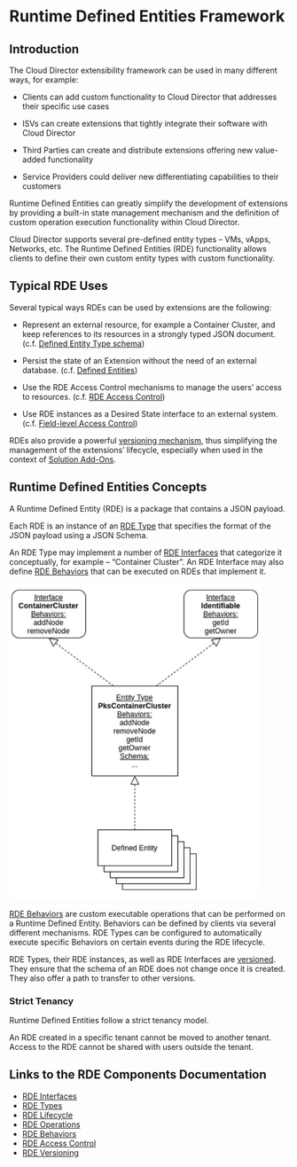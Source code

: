 # Runtime Defined Entities Framework

## Introduction

The Cloud Director extensibility framework can be used in many different
ways, for example:

- Clients can add custom functionality to Cloud Director that addresses
their specific use cases

- ISVs can create extensions that tightly integrate their software with
Cloud Director

- Third Parties can create and distribute extensions offering new
value-added functionality

- Service Providers could deliver new differentiating capabilities to
their customers

Runtime Defined Entities can greatly simplify the development of
extensions by providing a built-in state management mechanism and the
definition of custom operation execution functionality within Cloud
Director.

Cloud Director supports several pre-defined entity types – VMs, vApps,
Networks, etc. The Runtime Defined Entities (RDE) functionality allows
clients to define their own custom entity types with custom
functionality.

## Typical RDE Uses

Several typical ways RDEs can be used by extensions are the following:

- Represent an external resource, for example a Container Cluster, and keep references to its resources in a strongly typed JSON document. (c.f. [Defined Entity Type schema](defined-entity-types.md))

- Persist the state of an Extension without the need of an external database. (c.f. [Defined Entities](defined-entities-lifecycle.md))

- Use the RDE Access Control mechanisms to manage the users’ access to
resources. (c.f. [RDE Access Control](rde-access-control.md))

- Use RDE instances as a Desired State interface to an external system.
(c.f. [Field-level Access Control](rde-access-control.md#field-level-rde-access-contol-and-encryption))

RDEs also provide a powerful [versioning mechanism](rde-versions.md), thus simplifying
the management of the extensions’ lifecycle, especially when used in the
context of [Solution Add-Ons](../extension-sdk/extension-sdk.md).

## Runtime Defined Entities Concepts

A Runtime Defined Entity (RDE) is a package that contains a JSON payload.

Each RDE is an instance of an [RDE Type](defined-entity-types.md) that specifies
the format of the JSON payload using a JSON Schema.

An RDE Type may implement a number of [RDE Interfaces](defined-interfaces.md) that categorize it
conceptually, for example – “Container Cluster”. An RDE Interface may
also define [RDE Behaviors](behaviors-general-concepts.md) that can be executed on RDEs that implement it.

![Example Defined Entity Interface, Type, and instances](../images/rde_concepts.png)

[RDE Behaviors](behaviors-general-concepts.md) are custom executable operations that can be performed on a
Runtime Defined Entity. Behaviors can be defined by clients via several
different mechanisms. RDE Types can be configured to automatically
execute specific Behaviors on certain events during the RDE lifecycle.

RDE Types, their RDE instances, as well as RDE Interfaces are [versioned](rde-versions.md).
They ensure that the schema of an RDE does not change once it is created. They also offer a path to transfer to other versions.

### Strict Tenancy

Runtime Defined Entities follow a strict tenancy model.

An RDE created in a specific tenant cannot be moved to another tenant.
Access to the RDE cannot be shared with users outside the tenant.

## Links to the RDE Components Documentation

- [RDE Interfaces](defined-interfaces.md)
- [RDE Types](defined-entity-types.md)
- [RDE Lifecycle](defined-entities-lifecycle.md)
- [RDE Operations](defined-entity-operations.md)
- [RDE Behaviors](behaviors-general-concepts.md)
- [RDE Access Control](rde-access-control.md)
- [RDE Versioning](rde-versions.md)
